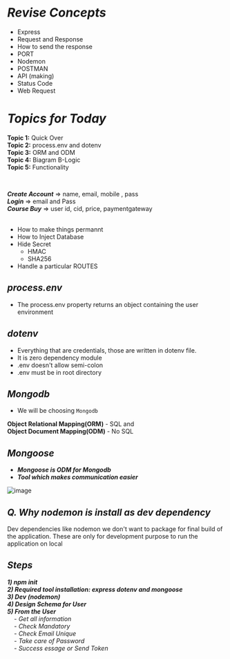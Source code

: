# _Revise Concepts_
- Express
- Request and Response
- How to send the response
- PORT
- Nodemon
- POSTMAN
- API (making)
- Status Code
- Web Request

# _Topics for Today_
<b>Topic 1:</b> Quick Over<br>
<b>Topic 2:</b> process.env and dotenv<br>
<b>Topic 3:</b> ORM and ODM<br>
<b>Topic 4:</b> Biagram B-Logic<br> 
<b>Topic 5:</b> Functionality<br>

<br>

<b><i>Create Account</b></i> => name, email, mobile , pass<br>
<b><i>Login</b></i>          => email and Pass<br>
<b><i>Course Buy</b></i>    => user id, cid, price, paymentgateway<br>
<br>
- How to make things permannt
- How to Inject Database
- Hide Secret
   - HMAC
   - SHA256
- Handle a particular ROUTES

## _process.env_
- The process.env property returns an object containing the user environment

## _dotenv_
- Everything that are credentials, those are written in dotenv file.
- It is zero dependency module
- .env doesn't allow semi-colon
- .env must be in root directory

## _Mongodb_
- We will be choosing `Mongodb`

 **Object Relational Mapping(ORM)** - SQL and <br>
 **Object Document Mapping(ODM)** - No SQL

## _Mongoose_
- **_Mongoose is ODM for Mongodb_**
- **_Tool which makes communication easier_**

![image](https://user-images.githubusercontent.com/91872149/200102464-2b07e164-44d9-485f-a6dc-6e6edcd375b7.png)

## _Q. Why nodemon is install as dev dependency_

Dev dependencies like nodemon we don't want to package for final build of the application. These are only for development purpose to run the application on local

## _Steps_
**_1) npm init_**<br>
**_2) Required tool installation: express dotenv and mongoose_**<br>
**_3) Dev (nodemon)_**<br>
**_4) Design Schema for User_**<br>
**_5) From the User_**<br>
       &nbsp;&nbsp;&nbsp;&nbsp;- _Get all information_<br>
       &nbsp;&nbsp;&nbsp;&nbsp;- _Check Mandatory_<br>
       &nbsp;&nbsp;&nbsp;&nbsp;- _Check Email Unique_<br>
       &nbsp;&nbsp;&nbsp;&nbsp;- _Take care of Password_<br>
       &nbsp;&nbsp;&nbsp;&nbsp;- _Success essage or Send Token_<br>

